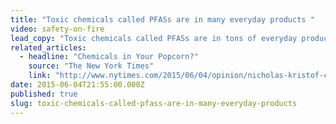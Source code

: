 ```yaml
---
title: "Toxic chemicals called PFASs are in many everyday products "
video: safety-on-fire
lead_copy: "Toxic chemicals called PFASs are in tons of everyday products -- even microwave popcorn bags. Here's some context on why regulating chemicals is so hard."
related_articles:
  - headline: "Chemicals in Your Popcorn?"
    source: "The New York Times"
    link: "http://www.nytimes.com/2015/06/04/opinion/nicholas-kristof-chemicals-in-your-popcorn.html?smid=tw-share"
date: 2015-06-04T21:55:00.000Z
published: true
slug: toxic-chemicals-called-pfass-are-in-many-everyday-products
---
```


